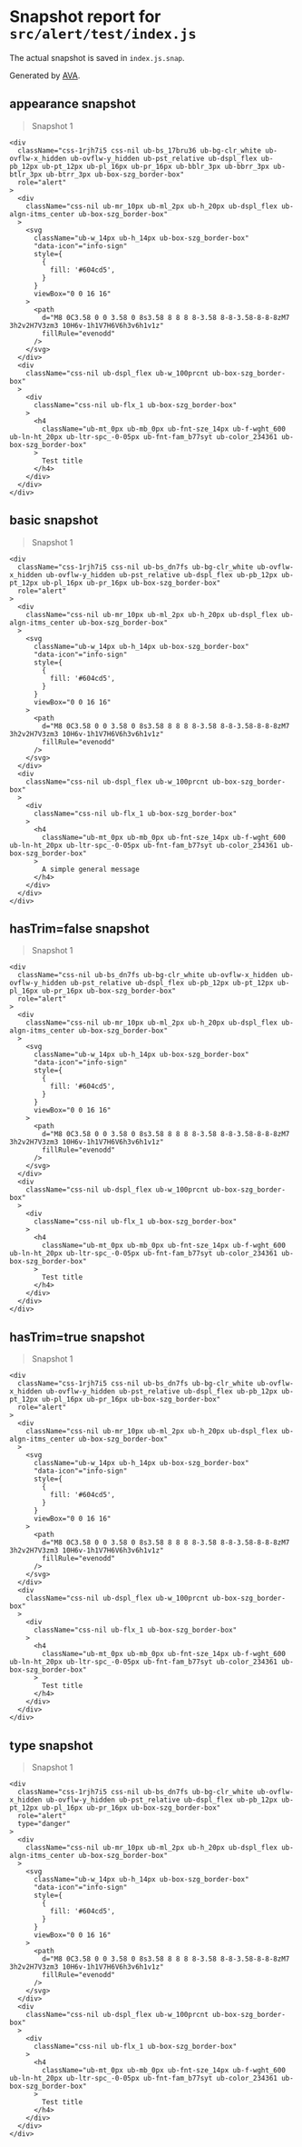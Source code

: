 # Snapshot report for `src/alert/test/index.js`

The actual snapshot is saved in `index.js.snap`.

Generated by [AVA](https://ava.li).

## appearance snapshot

> Snapshot 1

    <div
      className="css-1rjh7i5 css-nil ub-bs_17bru36 ub-bg-clr_white ub-ovflw-x_hidden ub-ovflw-y_hidden ub-pst_relative ub-dspl_flex ub-pb_12px ub-pt_12px ub-pl_16px ub-pr_16px ub-bblr_3px ub-bbrr_3px ub-btlr_3px ub-btrr_3px ub-box-szg_border-box"
      role="alert"
    >
      <div
        className="css-nil ub-mr_10px ub-ml_2px ub-h_20px ub-dspl_flex ub-algn-itms_center ub-box-szg_border-box"
      >
        <svg
          className="ub-w_14px ub-h_14px ub-box-szg_border-box"
          "data-icon"="info-sign"
          style={
            {
              fill: '#604cd5',
            }
          }
          viewBox="0 0 16 16"
        >
          <path
            d="M8 0C3.58 0 0 3.58 0 8s3.58 8 8 8 8-3.58 8-8-3.58-8-8-8zM7 3h2v2H7V3zm3 10H6v-1h1V7H6V6h3v6h1v1z"
            fillRule="evenodd"
          />
        </svg>
      </div>
      <div
        className="css-nil ub-dspl_flex ub-w_100prcnt ub-box-szg_border-box"
      >
        <div
          className="css-nil ub-flx_1 ub-box-szg_border-box"
        >
          <h4
            className="ub-mt_0px ub-mb_0px ub-fnt-sze_14px ub-f-wght_600 ub-ln-ht_20px ub-ltr-spc_-0-05px ub-fnt-fam_b77syt ub-color_234361 ub-box-szg_border-box"
          >
            Test title
          </h4>
        </div>
      </div>
    </div>

## basic snapshot

> Snapshot 1

    <div
      className="css-1rjh7i5 css-nil ub-bs_dn7fs ub-bg-clr_white ub-ovflw-x_hidden ub-ovflw-y_hidden ub-pst_relative ub-dspl_flex ub-pb_12px ub-pt_12px ub-pl_16px ub-pr_16px ub-box-szg_border-box"
      role="alert"
    >
      <div
        className="css-nil ub-mr_10px ub-ml_2px ub-h_20px ub-dspl_flex ub-algn-itms_center ub-box-szg_border-box"
      >
        <svg
          className="ub-w_14px ub-h_14px ub-box-szg_border-box"
          "data-icon"="info-sign"
          style={
            {
              fill: '#604cd5',
            }
          }
          viewBox="0 0 16 16"
        >
          <path
            d="M8 0C3.58 0 0 3.58 0 8s3.58 8 8 8 8-3.58 8-8-3.58-8-8-8zM7 3h2v2H7V3zm3 10H6v-1h1V7H6V6h3v6h1v1z"
            fillRule="evenodd"
          />
        </svg>
      </div>
      <div
        className="css-nil ub-dspl_flex ub-w_100prcnt ub-box-szg_border-box"
      >
        <div
          className="css-nil ub-flx_1 ub-box-szg_border-box"
        >
          <h4
            className="ub-mt_0px ub-mb_0px ub-fnt-sze_14px ub-f-wght_600 ub-ln-ht_20px ub-ltr-spc_-0-05px ub-fnt-fam_b77syt ub-color_234361 ub-box-szg_border-box"
          >
            A simple general message
          </h4>
        </div>
      </div>
    </div>

## hasTrim=false snapshot

> Snapshot 1

    <div
      className="css-nil ub-bs_dn7fs ub-bg-clr_white ub-ovflw-x_hidden ub-ovflw-y_hidden ub-pst_relative ub-dspl_flex ub-pb_12px ub-pt_12px ub-pl_16px ub-pr_16px ub-box-szg_border-box"
      role="alert"
    >
      <div
        className="css-nil ub-mr_10px ub-ml_2px ub-h_20px ub-dspl_flex ub-algn-itms_center ub-box-szg_border-box"
      >
        <svg
          className="ub-w_14px ub-h_14px ub-box-szg_border-box"
          "data-icon"="info-sign"
          style={
            {
              fill: '#604cd5',
            }
          }
          viewBox="0 0 16 16"
        >
          <path
            d="M8 0C3.58 0 0 3.58 0 8s3.58 8 8 8 8-3.58 8-8-3.58-8-8-8zM7 3h2v2H7V3zm3 10H6v-1h1V7H6V6h3v6h1v1z"
            fillRule="evenodd"
          />
        </svg>
      </div>
      <div
        className="css-nil ub-dspl_flex ub-w_100prcnt ub-box-szg_border-box"
      >
        <div
          className="css-nil ub-flx_1 ub-box-szg_border-box"
        >
          <h4
            className="ub-mt_0px ub-mb_0px ub-fnt-sze_14px ub-f-wght_600 ub-ln-ht_20px ub-ltr-spc_-0-05px ub-fnt-fam_b77syt ub-color_234361 ub-box-szg_border-box"
          >
            Test title
          </h4>
        </div>
      </div>
    </div>

## hasTrim=true snapshot

> Snapshot 1

    <div
      className="css-1rjh7i5 css-nil ub-bs_dn7fs ub-bg-clr_white ub-ovflw-x_hidden ub-ovflw-y_hidden ub-pst_relative ub-dspl_flex ub-pb_12px ub-pt_12px ub-pl_16px ub-pr_16px ub-box-szg_border-box"
      role="alert"
    >
      <div
        className="css-nil ub-mr_10px ub-ml_2px ub-h_20px ub-dspl_flex ub-algn-itms_center ub-box-szg_border-box"
      >
        <svg
          className="ub-w_14px ub-h_14px ub-box-szg_border-box"
          "data-icon"="info-sign"
          style={
            {
              fill: '#604cd5',
            }
          }
          viewBox="0 0 16 16"
        >
          <path
            d="M8 0C3.58 0 0 3.58 0 8s3.58 8 8 8 8-3.58 8-8-3.58-8-8-8zM7 3h2v2H7V3zm3 10H6v-1h1V7H6V6h3v6h1v1z"
            fillRule="evenodd"
          />
        </svg>
      </div>
      <div
        className="css-nil ub-dspl_flex ub-w_100prcnt ub-box-szg_border-box"
      >
        <div
          className="css-nil ub-flx_1 ub-box-szg_border-box"
        >
          <h4
            className="ub-mt_0px ub-mb_0px ub-fnt-sze_14px ub-f-wght_600 ub-ln-ht_20px ub-ltr-spc_-0-05px ub-fnt-fam_b77syt ub-color_234361 ub-box-szg_border-box"
          >
            Test title
          </h4>
        </div>
      </div>
    </div>

## type snapshot

> Snapshot 1

    <div
      className="css-1rjh7i5 css-nil ub-bs_dn7fs ub-bg-clr_white ub-ovflw-x_hidden ub-ovflw-y_hidden ub-pst_relative ub-dspl_flex ub-pb_12px ub-pt_12px ub-pl_16px ub-pr_16px ub-box-szg_border-box"
      role="alert"
      type="danger"
    >
      <div
        className="css-nil ub-mr_10px ub-ml_2px ub-h_20px ub-dspl_flex ub-algn-itms_center ub-box-szg_border-box"
      >
        <svg
          className="ub-w_14px ub-h_14px ub-box-szg_border-box"
          "data-icon"="info-sign"
          style={
            {
              fill: '#604cd5',
            }
          }
          viewBox="0 0 16 16"
        >
          <path
            d="M8 0C3.58 0 0 3.58 0 8s3.58 8 8 8 8-3.58 8-8-3.58-8-8-8zM7 3h2v2H7V3zm3 10H6v-1h1V7H6V6h3v6h1v1z"
            fillRule="evenodd"
          />
        </svg>
      </div>
      <div
        className="css-nil ub-dspl_flex ub-w_100prcnt ub-box-szg_border-box"
      >
        <div
          className="css-nil ub-flx_1 ub-box-szg_border-box"
        >
          <h4
            className="ub-mt_0px ub-mb_0px ub-fnt-sze_14px ub-f-wght_600 ub-ln-ht_20px ub-ltr-spc_-0-05px ub-fnt-fam_b77syt ub-color_234361 ub-box-szg_border-box"
          >
            Test title
          </h4>
        </div>
      </div>
    </div>
